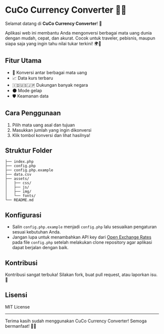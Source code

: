 # CuCo Currency Converter 💱✨

Selamat datang di **CuCo Currency Converter**! 🚀

Aplikasi web ini membantu Anda mengonversi berbagai mata uang dunia dengan mudah, cepat, dan akurat. Cocok untuk traveler, pebisnis, maupun siapa saja yang ingin tahu nilai tukar terkini! 🌍💸

## Fitur Utama

- 🔄 Konversi antar berbagai mata uang
- 📈 Data kurs terbaru
- 🇮🇩🇺🇸🇯🇵 Dukungan banyak negara
- 🌑 Mode gelap
- 🛡️ Keamanan data

## Cara Penggunaan

1. Pilih mata uang asal dan tujuan
2. Masukkan jumlah yang ingin dikonversi
3. Klik tombol konversi dan lihat hasilnya!

## Struktur Folder

```
├── index.php
├── config.php
├── config.php.example
├── data.csv
├── assets/
│   ├── css/
│   ├── js/
│   ├── img/
│   └── fonts/
└── README.md
```

## Konfigurasi

- Salin `config.php.example` menjadi `config.php` lalu sesuaikan pengaturan sesuai kebutuhan Anda.
- Jangan lupa untuk menambahkan API key dari [Open Exchange Rates](https://openexchangerates.org) pada file `config.php` setelah melakukan clone repository agar aplikasi dapat berjalan dengan baik.

## Kontribusi

Kontribusi sangat terbuka! Silakan fork, buat pull request, atau laporkan isu. 🤝

## Lisensi

MIT License

---

Terima kasih sudah menggunakan CuCo Currency Converter! Semoga bermanfaat! 🙏✨
